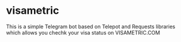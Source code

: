 # visametric
This is a simple Telegram bot based on Telepot and Requests libraries which allows you chechk your visa status on VISAMETRIC.COM
